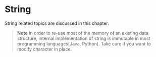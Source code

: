 # String

String related topics are discussed in this chapter.

> **Note**
In order to re-use most of the memory of an existing data structure, internal implementation of string is immutable in most programming languages(Java, Python). Take care if you want to modify character in place. 
